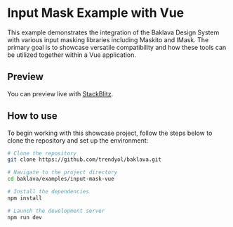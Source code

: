 # Input Mask Example with Vue

This example demonstrates the integration of the Baklava Design System with various input masking libraries including Maskito and IMask. The primary goal is to showcase versatile compatibility and how these tools can be utilized together within a Vue application.

## Preview

You can preview live with [StackBlitz](https://stackblitz.com/github/trendyol/baklava/tree/next/examples/input-mask-vue).

## How to use

To begin working with this showcase project, follow the steps below to clone the repository and set up the environment:

```bash
# Clone the repository
git clone https://github.com/trendyol/baklava.git

# Navigate to the project directory
cd baklava/examples/input-mask-vue

# Install the dependencies
npm install

# Launch the development server
npm run dev
```
